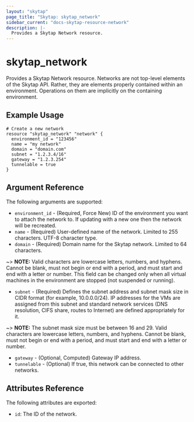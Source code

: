 ```yaml
---
layout: "skytap"
page_title: "Skytap: skytap_network"
sidebar_current: "docs-skytap-resource-network"
description: |-
  Provides a Skytap Network resource.
---
```


# skytap\_network

Provides a Skytap Network resource. Networks are not top-level elements of the Skytap API.
Rather, they are elements properly contained within an environment.
Operations on them are implicitly on the containing environment.

## Example Usage


```hcl
# Create a new network
resource "skytap_network" "network" {
  environment_id = "123456"
  name = "my network"
  domain = "domain.com"
  subnet = "1.2.3.4/16"
  gateway = "1.2.3.254"
  tunnelable = true
}
```

## Argument Reference

The following arguments are supported:

* `environment_id` - (Required, Force New) ID of the environment you want to attach the network to. If updating with a new one then the network will be recreated.
* `name` - (Required) User-defined name of the network. Limited to 255 characters. UTF-8 character type.
* `domain` - (Required) Domain name for the Skytap network. Limited to 64 characters.

~> **NOTE:** Valid characters are lowercase letters, numbers, and hyphens. Cannot be blank, must not begin or end with a period, and must start and end with a letter or number. This field can be changed only when all virtual machines in the environment are stopped (not suspended or running).

* `subnet` - (Required) Defines the subnet address and subnet mask size in CIDR format (for example, 10.0.0.0/24). IP addresses for the VMs are assigned from this subnet and standard network services (DNS resolution, CIFS share, routes to Internet) are defined appropriately for it.

~> **NOTE:** The subnet mask size must be between 16 and 29. Valid characters are lowercase letters, numbers, and hyphens. Cannot be blank, must not begin or end with a period, and must start and end with a letter or number.

* `gateway` - (Optional, Computed) Gateway IP address.
* `tunnelable` - (Optional) If true, this network can be connected to other networks.

## Attributes Reference

The following attributes are exported:

* `id`: The ID of the network.
